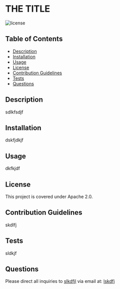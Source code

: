 # THE TITLE
  
![license](https://img.shields.io/badge/license-Apache%202.0-green)

  ## Table of Contents
  * [Description](#description)
  * [Installation](#installation)
  * [Usage](#usage)
  * [License](#license)
  * [Contribution Guidelines](#contribution-guidelines)
  * [Tests](#tests)
  * [Questions](#questions)
  

  ## Description  
  sdlkfsdjf 

  ## Installation  
  dskfjdkjf 

  ## Usage
  dkfkjdf 

  ## License
  This project is covered under Apache 2.0.

  ## Contribution Guidelines
  skdlfj 

  ## Tests  
  sldkjf

  ## Questions
  Please direct all inquiries to [slkdfjl](https://github.com/slkdfjl) via email at: [lskdfj](mailto:lskdfj?subject=Question%20About%20THE%20TITLE)

